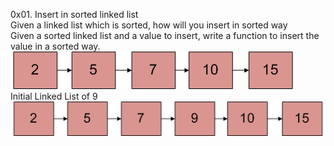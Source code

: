 0x01. Insert in sorted linked list\
Given a linked list which is sorted, how will you insert in sorted way\
Given a sorted linked list and a value to insert, write a function to insert the value in a sorted way.\
![alt text](SortedLinked-List.png)\
Initial Linked List of 9\
![alt text](UpdatedSortedLinked-List1.png)
